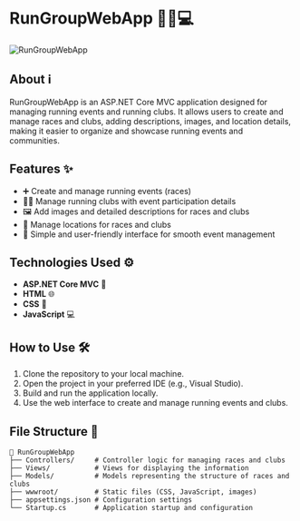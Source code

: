 # RunGroupWebApp 🏃‍♂️💻

![RunGroupWebApp](https://github.com/user-attachments/assets/e65a815b-146e-4ef2-bac2-7e2530ead904)

## About ℹ️
RunGroupWebApp is an ASP.NET Core MVC application designed for managing running events and running clubs. It allows users to create and manage races and clubs, adding descriptions, images, and location details, making it easier to organize and showcase running events and communities.

## Features ✨
- ➕ Create and manage running events (races)
- 🏃‍♀️ Manage running clubs with event participation details
- 🖼️ Add images and detailed descriptions for races and clubs
- 📍 Manage locations for races and clubs
- 🚀 Simple and user-friendly interface for smooth event management

## Technologies Used ⚙️
- **ASP.NET Core MVC** 🚀
- **HTML** 🌐
- **CSS** 🎨
- **JavaScript** 💻

## How to Use 🛠️
1. Clone the repository to your local machine.
2. Open the project in your preferred IDE (e.g., Visual Studio).
3. Build and run the application locally.
4. Use the web interface to create and manage running events and clubs.

## File Structure 📂
```plaintext
📂 RunGroupWebApp
├── Controllers/     # Controller logic for managing races and clubs
├── Views/           # Views for displaying the information
├── Models/          # Models representing the structure of races and clubs
├── wwwroot/         # Static files (CSS, JavaScript, images)
├── appsettings.json # Configuration settings
└── Startup.cs       # Application startup and configuration
```

